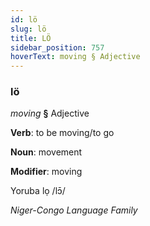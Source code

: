 ```yaml
---
id: lö
slug: lö
title: LÖ
sidebar_position: 757
hoverText: moving § Adjective
---
```


### lö

*moving* **§** Adjective

**Verb**: to be moving/to go

**Noun**: movement

**Modifier**: moving

Yoruba lọ /lɔ̄/

*Niger-Congo Language Family*